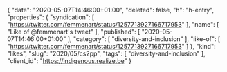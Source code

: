 {
  "date": "2020-05-07T14:46:00+01:00",
  "deleted": false,
  "h": "h-entry",
  "properties": {
    "syndication": [
      "https://twitter.com/femmenart/status/1257713927166717953"
    ],
    "name": [
      "Like of @femmenart's tweet"
    ],
    "published": [
      "2020-05-07T14:46:00+01:00"
    ],
    "category": [
      "diversity-and-inclusion"
    ],
    "like-of": [
      "https://twitter.com/femmenart/status/1257713927166717953"
    ]
  },
  "kind": "likes",
  "slug": "2020/05/cs2pp",
  "tags": [
    "diversity-and-inclusion"
  ],
  "client_id": "https://indigenous.realize.be"
}

